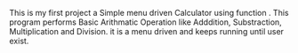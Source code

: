 This is my first project a Simple menu driven Calculator using function .
This program performs Basic Arithmatic Operation like Adddition, Substraction,  Multiplication and Division.
it is a menu driven and keeps running until user exist.
